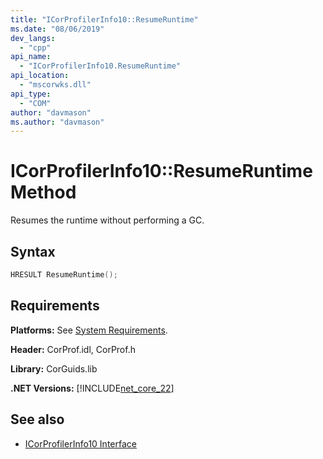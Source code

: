 ```yaml
---
title: "ICorProfilerInfo10::ResumeRuntime"
ms.date: "08/06/2019"
dev_langs: 
  - "cpp"
api_name: 
  - "ICorProfilerInfo10.ResumeRuntime"
api_location: 
  - "mscorwks.dll"
api_type: 
  - "COM"
author: "davmason"
ms.author: "davmason"
---
```

# ICorProfilerInfo10::ResumeRuntime Method
  
Resumes the runtime without performing a GC.   
  
## Syntax  
  
```cpp
HRESULT ResumeRuntime();
```  

## Requirements  
 **Platforms:** See [System Requirements](../../../../docs/framework/get-started/system-requirements.md).  
  
 **Header:** CorProf.idl, CorProf.h  
  
 **Library:** CorGuids.lib  
  
 **.NET Versions:** [!INCLUDE[net_core_22](../../../../includes/net-core-30-md.md)]
  
## See also
- [ICorProfilerInfo10 Interface](../../../../docs/framework/unmanaged-api/profiling/icorprofilerinfo10-interface.md)

